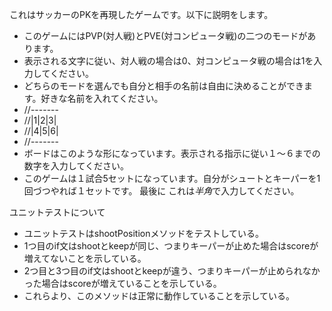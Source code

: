 これはサッカーのPKを再現したゲームです。以下に説明をします。
 - このゲームにはPVP(対人戦)とPVE(対コンピュータ戦)の二つのモードがあります。
 - 表示される文字に従い、対人戦の場合は0、対コンピュータ戦の場合は1を入力してください。
 - どちらのモードを選んでも自分と相手の名前は自由に決めることができます。好きな名前を入れてください。
 - //-------
 - //|1|2|3|
 - //|4|5|6|
 - //-------
 - ボードはこのような形になっています。表示される指示に従い１〜６までの数字を入力してください。
 - このゲームは１試合5セットになっています。自分がシュートとキーパーを1回づつやれば１セットです。
最後に
これは*半角*で入力してください。

ユニットテストについて
 - ユニットテストはshootPositionメソッドをテストしている。
 - 1つ目のif文はshootとkeepが同じ、つまりキーパーが止めた場合はscoreが増えてないことを示している。
 - 2つ目と3つ目のif文はshootとkeepが違う、つまりキーパーが止められなかった場合はscoreが増えていることを示している。
 - これらより、このメソッドは正常に動作していることを示している。
